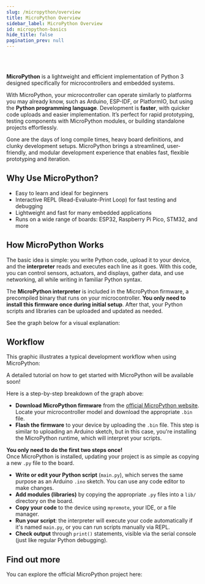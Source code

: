 ```yaml
---
slug: /micropython/overview
title: MicroPython Overview
sidebar_label: MicroPython Overview
id: micropython-basics
hide_title: false
pagination_prev: null
---
```


<CenteredImage src="/img/soldered_micropython_img.png" alt="Soldered and Micropython logo" />

<br>
</br>

**MicroPython** is a lightweight and efficient implementation of Python 3 designed specifically for microcontrollers and embedded systems.

With MicroPython, your microcontroller can operate similarly to platforms you may already know, such as Arduino, ESP-IDF, or PlatformIO, but using the **Python programming language**. Development is **faster**, with quicker code uploads and easier implementation. It’s perfect for rapid prototyping, testing components with MicroPython modules, or building standalone projects effortlessly.

Gone are the days of long compile times, heavy board definitions, and clunky development setups. MicroPython brings a streamlined, user-friendly, and modular development experience that enables fast, flexible prototyping and iteration.

## Why Use MicroPython?

- Easy to learn and ideal for beginners
- Interactive REPL (Read-Evaluate-Print Loop) for fast testing and debugging
- Lightweight and fast for many embedded applications
- Runs on a wide range of boards: ESP32, Raspberry Pi Pico, STM32, and more

## How MicroPython Works

The basic idea is simple: you write Python code, upload it to your device, and the **interpreter** reads and executes each line as it goes. With this code, you can control sensors, actuators, and displays, gather data, and use networking, all while writing in familiar Python syntax.

The **MicroPython interpreter** is included in the MicroPython firmware, a precompiled binary that runs on your microcontroller. **You only need to install this firmware once during initial setup**. After that, your Python scripts and libraries can be uploaded and updated as needed.

See the graph below for a visual explanation:

<CenteredImage src="/img/micropython/micropython graph.png" alt="MicroPython Explained" caption="MicroPython interpretation process on a microcontroller" />

## Workflow

This graphic illustrates a typical development workflow when using MicroPython:

<CenteredImage src="/img/micropython/micropython_development.png" alt="MicroPython development flow" width="450px" />

<InfoBox> A detailed tutorial on how to get started with MicroPython will be available soon! </InfoBox>

Here is a step-by-step breakdown of the graph above:

- **Download MicroPython firmware** from the [official MicroPython website](https://micropython.org/download/). Locate your microcontroller model and download the appropriate `.bin` file.
- **Flash the firmware** to your device by uploading the `.bin` file. This step is similar to uploading an Arduino sketch, but in this case, you're installing the MicroPython runtime, which will interpret your scripts.

<InfoBox>

**You only need to do the first two steps once!**  
Once MicroPython is installed, updating your project is as simple as copying a new `.py` file to the board.

</InfoBox>

- **Write or edit your Python script** (`main.py`), which serves the same purpose as an Arduino `.ino` sketch. You can use any code editor to make changes.
- **Add modules (libraries)** by copying the appropriate `.py` files into a `lib/` directory on the board.
- **Copy your code** to the device using `mpremote`, your IDE, or a file manager.
- **Run your script**: the interpreter will execute your code automatically if it's named `main.py`, or you can run scripts manually via REPL.
- **Check output** through `print()` statements, visible via the serial console (just like regular Python debugging).

## Find out more

You can explore the official MicroPython project here:  
<QuickLink 
  title="Official MicroPython Website" 
  description="Find binaries for your microcontroller, resources and more!"
  url="https://micropython.org" 
/>